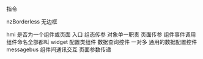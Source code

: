
指令

nzBorderless 无边框





hmi 是否为一个组件或页面
入口 组态传参
对象单一职责
页面传参      组件事件调用
组件命名全部都叫  widget
配置类组件  数据查询控件 一对多  通用的数据配置控件
messagebus 组件间通讯交互
页面参数传递






